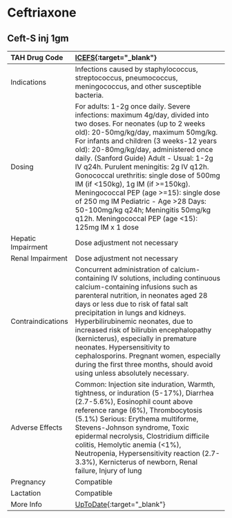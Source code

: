 # Ceftriaxone

## Ceft-S inj 1gm

| TAH Drug Code      | [ICEFS](https://www.tahsda.org.tw/drugs/hissearch.php?drug_code=ICEFS){:target="_blank"}                                                                                                                                                                                                                                                                                                                                                                                                                                                                                                      |
|:-------------------|:----------------------------------------------------------------------------------------------------------------------------------------------------------------------------------------------------------------------------------------------------------------------------------------------------------------------------------------------------------------------------------------------------------------------------------------------------------------------------------------------------------------------------------------------------------------------------------------------|
| Indications        | Infections caused by staphylococcus, streptococcus, pneumococcus, meningococcus, and other susceptible bacteria.                                                                                                                                                                                                                                                                                                                                                                                                                                                                              |
| Dosing             | For adults: 1-2g once daily. Severe infections: maximum 4g/day, divided into two doses. For neonates (up to 2 weeks old): 20-50mg/kg/day, maximum 50mg/kg. For infants and children (3 weeks-12 years old): 20-80mg/kg/day, administered once daily. (Sanford Guide) Adult - Usual: 1-2g IV q24h. Purulent meningitis: 2g IV q12h. Gonococcal urethritis: single dose of 500mg IM (if <150kg), 1g IM (if >=150kg). Meningococcal PEP (age >=15): single dose of 250 mg IM Pediatric - Age >28 Days: 50-100mg/kg q24h; Meningitis 50mg/kg q12h. Meningococcal PEP (age <15): 125mg IM x 1 dose |
| Hepatic Impairment | Dose adjustment not necessary                                                                                                                                                                                                                                                                                                                                                                                                                                                                                                                                                                 |
| Renal Impairment   | Dose adjustment not necessary                                                                                                                                                                                                                                                                                                                                                                                                                                                                                                                                                                 |
| Contraindications  | Concurrent administration of calcium-containing IV solutions, including continuous calcium-containing infusions such as parenteral nutrition, in neonates aged 28 days or less due to risk of fatal salt precipitation in lungs and kidneys. Hyperbilirubinemic neonates, due to increased risk of bilirubin encephalopathy (kernicterus), especially in premature neonates. Hypersensitivity to cephalosporins. Pregnant women, especially during the first three months, should avoid using unless absolutely necessary.                                                                    |
| Adverse Effects    | Common: Injection site induration, Warmth, tightness, or induration (5-17%), Diarrhea (2.7-5.6%), Eosinophil count above reference range (6%), Thrombocytosis (5.1%) Serious: Erythema multiforme, Stevens-Johnson syndrome, Toxic epidermal necrolysis, Clostridium difficile colitis, Hemolytic anemia (<1%), Neutropenia, Hypersensitivity reaction (2.7-3.3%), Kernicterus of newborn, Renal failure, Injury of lung                                                                                                                                                                      |
| Pregnancy          | Compatible                                                                                                                                                                                                                                                                                                                                                                                                                                                                                                                                                                                    |
| Lactation          | Compatible                                                                                                                                                                                                                                                                                                                                                                                                                                                                                                                                                                                    |
| More Info          | [UpToDate](https://www.uptodate.com/contents/ceftriaxone-drug-information){:target="_blank"}                                                                                                                                                                                                                                                                                                                                                                                                                                                                                                  |

